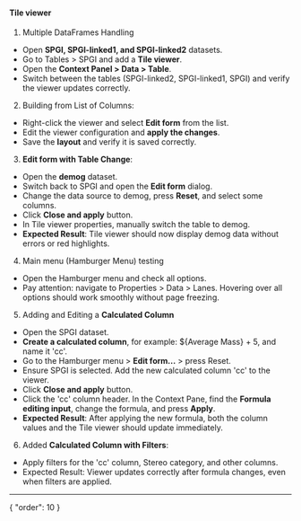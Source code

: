 #### Tile viewer

1. Multiple DataFrames Handling
- Open **SPGI, SPGI-linked1, and SPGI-linked2** datasets.
- Go to Tables > SPGI and add a **Tile viewer**.
- Open the **Context Panel > Data > Table**.
- Switch between the tables (SPGI-linked2, SPGI-linked1, SPGI) and verify the viewer updates correctly.
2. Building from List of Columns:
- Right-click the viewer and select **Edit form** from the list.
- Edit the viewer configuration and **apply the changes**.
- Save the **layout** and verify it is saved correctly.
3. **Edit form with Table Change**:
- Open the **demog** dataset.
- Switch back to SPGI and open the **Edit form** dialog.
- Change the data source to demog, press **Reset**, and select some columns.
- Click **Close and apply** button.
- In Tile viewer properties, manually switch the table to demog.
- **Expected Result**: Tile viewer should now display demog data without errors or red highlights.
4. Main menu (Hamburger Menu) testing
- Open the Hamburger menu and check all options.
- Pay attention: navigate to Properties > Data > Lanes. Hovering over all options should work smoothly without page freezing.
5. Adding and Editing a **Calculated Column**
- Open the SPGI dataset.
- **Create a calculated column**, for example: ${Average Mass} + 5, and name it 'cc'.
- Go to the Hamburger menu > **Edit form...** > press Reset.
- Ensure SPGI is selected. Add the new calculated column 'cc' to the viewer.
- Click **Close and apply** button.
- Click the 'cc' column header. In the Context Pane, find the **Formula editing input**, change the formula, and press **Apply**.
- **Expected Result**: After applying the new formula, both the column values and the Tile viewer should update immediately.
6. Added **Calculated Column with Filters**:
- Apply filters for the 'cc' column, Stereo category, and other columns.
- Expected Result: Viewer updates correctly after formula changes, even when filters are applied.


---
{
  "order": 10
}